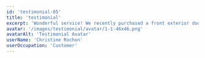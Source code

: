 ```yaml
---
id: 'testimonial-05'
title: 'testimonial'
excerpt: 'Wonderful service! We recently purchased a front exterior door, and had it installed. The door is sleek, good quality. Our previous door (and door frame) were a custom size, making the installation complicated, but it looks great. The guys even fit in installing an additional storm door to our back entrance. Great price, great service. Thanks guys!'
avatar: '/images/testimonial/avatar/1-1-46x46.png'
avatarAlt: 'Testimonial Avatar'
userName: 'Christine Rochon'
userOccupation: 'Customer'
---
```

